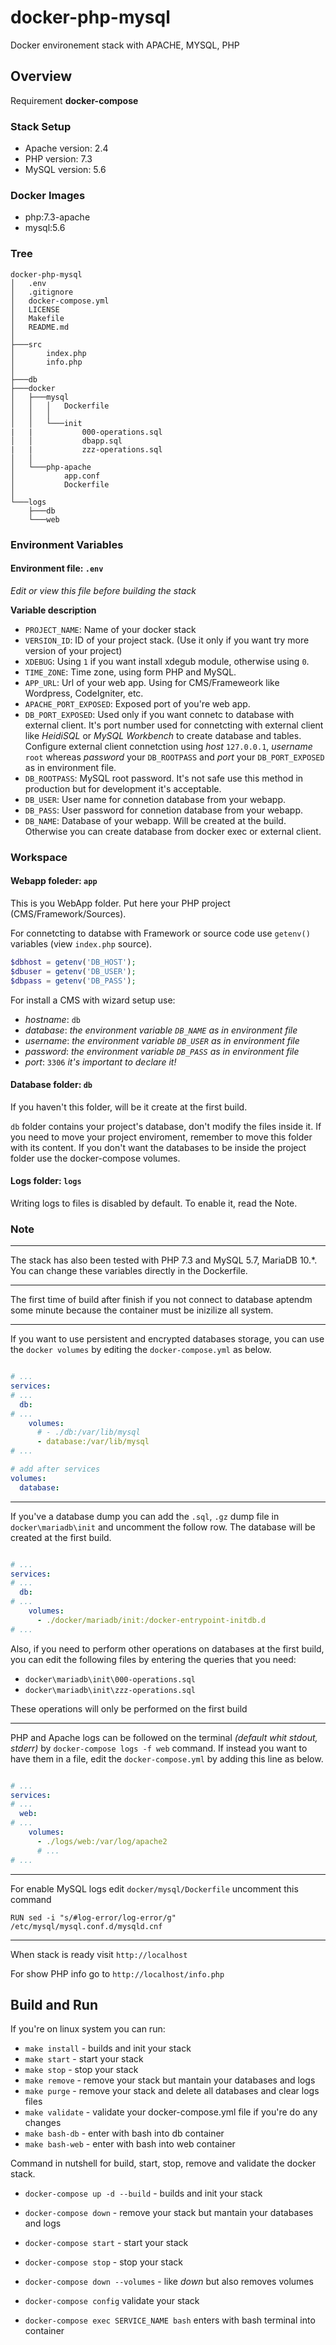 # docker-php-mysql
Docker environement stack with APACHE, MYSQL, PHP


## Overview

Requirement **docker-compose**


### Stack Setup

* Apache version: 2.4
* PHP version: 7.3
* MySQL version: 5.6


### Docker Images

* php:7.3-apache
* mysql:5.6


### Tree

```
docker-php-mysql
│   .env
│   .gitignore
│   docker-compose.yml
│   LICENSE
│   Makefile
│   README.md
│
├───src
│       index.php
│       info.php
│
├───db
├───docker
│   ├───mysql
│   │   │   Dockerfile
│   │   │
│   │   └───init
|   |           000-operations.sql
│   │           dbapp.sql
|   |           zzz-operations.sql
│   │
│   └───php-apache
│           app.conf
│           Dockerfile
│
└───logs
    ├───db
    └───web
```


### Environment Variables

#### Environment file: `.env`

_Edit or view this file before building the stack_

**Variable description**

* `PROJECT_NAME`: Name of your docker stack
* `VERSION_ID`: ID of your project stack. (Use it only if you want try more version of your project)
* `XDEBUG`: Using `1` if you want install xdegub module, otherwise using `0`.
* `TIME_ZONE`: Time zone, using form PHP and MySQL.
* `APP_URL`: Url of your web app. Using for CMS/Frameweork like Wordpress, CodeIgniter, etc.
* `APACHE_PORT_EXPOSED`: Exposed port of you're web app.
* `DB_PORT_EXPOSED`: Used only if you want connetc to database with external client. It's port number used for connetcting with external client like _HeidiSQL_ or _MySQL Workbench_ to create database and tables. Configure external client connetction using _host_ `127.0.0.1`, _username_ `root` whereas _password_ your `DB_ROOTPASS` and _port_ your `DB_PORT_EXPOSED` as in environment file.
* `DB_ROOTPASS`: MySQL root password. It's not safe use this method in production but for development it's acceptable.
* `DB_USER`: User name for connetion database from your webapp.
* `DB_PASS`: User password for connetion database from your webapp.
* `DB_NAME`: Database of your webapp. Will be created at the build. Otherwise you can create database from docker exec or external client.


### Workspace

#### Webapp foleder: `app`

This is you WebApp folder. Put here your PHP project (CMS/Framework/Sources).

For connetcting to databse with Framework or source code use `getenv()` variables (view `index.php` source).

```php
$dbhost = getenv('DB_HOST');
$dbuser = getenv('DB_USER');
$dbpass = getenv('DB_PASS');
```

For install a CMS with wizard setup use:

* _hostname_: `db`
* _database_: _the environment variable `DB_NAME` as in environment file_
* _username_: _the environment variable `DB_USER` as in environment file_
* _password_: _the environment variable `DB_PASS` as in environment file_
* _port_: `3306` _it's important to declare it!_

#### Database folder: `db`

If you haven't this folder, will be it create at the first build.

`db` folder contains your project's database, don't modify the files inside it. If you need to move your project enviroment, remember to move this folder with its content.
If you don't want the databases to be inside the project folder use the docker-compose volumes.

#### Logs folder: `logs`

Writing logs to files is disabled by default. To enable it, read the Note.


### Note

---

The stack has also been tested with PHP 7.3 and MySQL 5.7, MariaDB 10.*. You can change these variables directly in the Dockerfile.


---

The first time of build after finish if you not connect to database aptendm some minute because the container must be inizilize all system.


---

If you want to use persistent and encrypted databases storage, you can use the `docker volumes` by editing the `docker-compose.yml` as below.

```yaml

# ...
services:
# ...
  db:
# ...
    volumes:
      # - ./db:/var/lib/mysql
      - database:/var/lib/mysql
# ...

# add after services
volumes:
  database:

```

---

If you've a database dump you can add the `.sql`, `.gz` dump file in `docker\mariadb\init` and uncomment the follow row. The database will be created at the first build.

```yaml

# ...
services:
# ...
  db:
# ...
    volumes:
      - ./docker/mariadb/init:/docker-entrypoint-initdb.d
# ...

```

Also, if you need to perform other operations on databases at the first build, you can edit the following files by entering the queries that you need:

  * `docker\mariadb\init\000-operations.sql`
  * `docker\mariadb\init\zzz-operations.sql`

These operations will only be performed on the first build

---

PHP and Apache logs can be followed on the terminal _(default whit stdout, stderr)_ by `docker-compose logs -f web` command.
If instead you want to have them in a file, edit the `docker-compose.yml` by adding this line as below.

```yaml

# ...
services:
# ...
  web:
# ...
    volumes:
      - ./logs/web:/var/log/apache2
      # ...
# ...

```

---

For enable MySQL logs edit `docker/mysql/Dockerfile` uncomment this command

```
RUN sed -i "s/#log-error/log-error/g" /etc/mysql/mysql.conf.d/mysqld.cnf
```

---

When stack is ready visit `http://localhost`

For show PHP info go to `http://localhost/info.php`



## Build and Run

If you're on linux system you can run:

* `make install` - builds and init your stack
* `make start` - start your stack
* `make stop` - stop your stack
* `make remove` - remove your stack but mantain your databases and logs
* `make purge` -  remove your stack and delete all databases and clear logs files
* `make validate` - validate your docker-compose.yml file if you're do any changes
* `make bash-db` - enter with bash into db container
* `make bash-web` - enter with bash into web container

Command in nutshell for build, start, stop, remove and validate the docker stack.

* `docker-compose up -d --build` - builds and init your stack
* `docker-compose down` - remove your stack but mantain your databases and logs
* `docker-compose start` - start your stack
* `docker-compose stop`  - stop your stack
* `docker-compose down --volumes` - like _down_ but also removes volumes
* `docker-compose config` validate your stack

* `docker-compose exec SERVICE_NAME bash` enters with bash terminal into container
